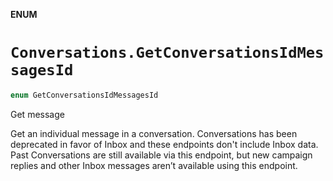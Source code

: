 **ENUM**

# `Conversations.GetConversationsIdMessagesId`

```swift
enum GetConversationsIdMessagesId
```

Get message

Get an individual message in a conversation. Conversations has been deprecated in favor of Inbox and these endpoints don't include Inbox data. Past Conversations are still available via this endpoint, but new campaign replies and other Inbox messages aren’t available using this endpoint.
